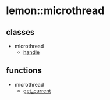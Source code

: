 lemon::microthread
====

classes
----
* microthread
  * [handle](handle.md)

functions
----
* microthread
  * [get_current](get_current.md)
